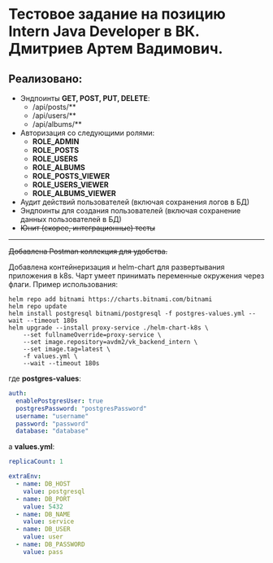 # Тестовое задание на позицию Intern Java Developer в ВК. Дмитриев Артем Вадимович.

## Реализовано:
- Эндпоинты **GET, POST, PUT, DELETE**:
    - /api/posts/**
    - /api/users/**
    - /api/albums/**
- Авторизация со следующими ролями:
  - **ROLE_ADMIN**
  - **ROLE_POSTS**
  - **ROLE_USERS**
  - **ROLE_ALBUMS**
  - **ROLE_POSTS_VIEWER**
  - **ROLE_USERS_VIEWER**
  - **ROLE_ALBUMS_VIEWER**
- Аудит действий пользователей (включая сохранения логов в БД)
- Эндпоинты для создания пользователей (включая сохранение данных пользователей в БД)
- ~~Юнит (скорее, интеграционные) тесты~~

---

~~Добавлена Postman коллекция для удобства.~~ 

Добавлена контейнеризация и helm-chart для развертывания приложения в k8s. Чарт умеет принимать переменные окружения через флаги.
Пример использования:
```
helm repo add bitnami https://charts.bitnami.com/bitnami
helm repo update
helm install postgresql bitnami/postgresql -f postgres-values.yml --wait --timeout 180s
helm upgrade --install proxy-service ./helm-chart-k8s \
    --set fullnameOverride=proxy-service \
    --set image.repository=avdm2/vk_backend_intern \
    --set image.tag=latest \
    -f values.yml \
    --wait --timeout 180s
```
где **postgres-values**:
```yaml
auth:
  enablePostgresUser: true
  postgresPassword: "postgresPassword"
  username: "username"
  password: "password"
  database: "database"
```
а **values.yml**:
```yaml
replicaCount: 1

extraEnv:
  - name: DB_HOST
    value: postgresql
  - name: DB_PORT
    value: 5432
  - name: DB_NAME
    value: service
  - name: DB_USER
    value: user
  - name: DB_PASSWORD
    value: pass
```